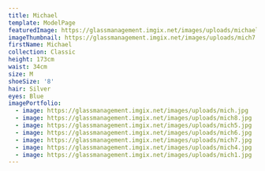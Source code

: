 ```yaml
---
title: Michael
template: ModelPage
featuredImage: https://glassmanagement.imgix.net/images/uploads/michaelbanner28347.jpg
imageThumbnail: https://glassmanagement.imgix.net/images/uploads/mich7.jpg
firstName: Michael
collection: Classic
height: 173cm
waist: 34cm
size: M
shoeSize: '8'
hair: Silver
eyes: Blue
imagePortfolio:
  - image: https://glassmanagement.imgix.net/images/uploads/mich.jpg
  - image: https://glassmanagement.imgix.net/images/uploads/mich8.jpg
  - image: https://glassmanagement.imgix.net/images/uploads/mich5.jpg
  - image: https://glassmanagement.imgix.net/images/uploads/mich6.jpg
  - image: https://glassmanagement.imgix.net/images/uploads/mich7.jpg
  - image: https://glassmanagement.imgix.net/images/uploads/mich4.jpg
  - image: https://glassmanagement.imgix.net/images/uploads/mich1.jpg
---
```


